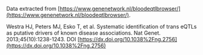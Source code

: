Data extracted from [https://www.genenetwork.nl/bloodeqtlbrowser/](https://www.genenetwork.nl/bloodeqtlbrowser/).

Westra HJ, Peters MJ, Esko T, et al. Systematic identification of trans eQTLs as putative drivers of known disease associations. Nat Genet. 2013;45(10):1238-1243. DOI [https://dx.doi.org/10.1038%2Fng.2756](https://dx.doi.org/10.1038%2Fng.2756)

